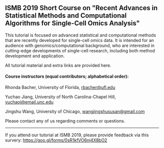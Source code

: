 ## ISMB 2019 Short Course on "Recent Advances in Statistical Methods and Computational Algorithms for Single-Cell Omics Analysis"

This tutorial is focused on advanced statistical and computational methods that are recently developed for 
single-cell omics data. It is intended for an audience with genomics/computational background, who are
interested in cutting-edge developments of single-cell research, including both method development and application. 

All tutorial material and extra links are provided here.

#### Course instructors (equal contributors; alphabetical order):

Rhonda Bacher, University of Florida, rbacher@ufl.edu

Yuchao Jiang, University of North Carolina-Chapel Hill, yuchaoj@email.unc.edu

Jingshu Wang, University of Chicago, wangjingshususan@gmail.com

Please contact any of us regarding comments or questions.

-------------------

If you attend our tutorial at ISMB 2019, please provide feedback via this survery:
https://goo.gl/forms/0sR1kfVO6nj4X8bO2


